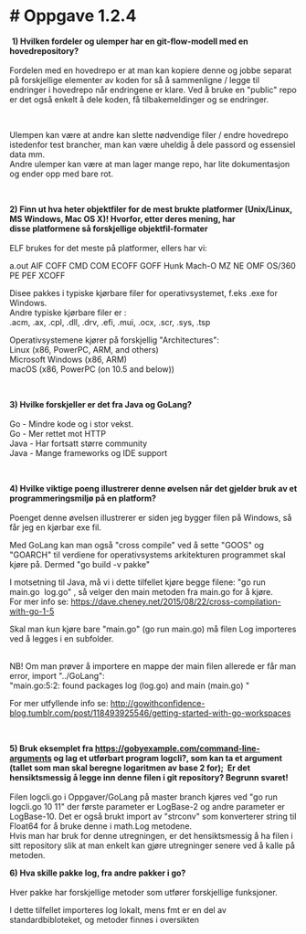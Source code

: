 <h1># Oppgave 1.2.4</h1><p>
<p>&nbsp;<strong>1) Hvilken fordeler og ulemper har en git-flow-modell med en hovedrepository?<br /><br /></strong>Fordelen med en hovedrepo er at man kan kopiere denne og jobbe separat p&aring; forskjellige elementer av koden for s&aring; &aring; sammenligne / legge til endringer i hovedrepo n&aring;r endringene er klare. Ved &aring; bruke en "public" repo er det ogs&aring; enkelt &aring; dele koden, f&aring; tilbakemeldinger og se endringer.</p>
<p>&nbsp;</p>
<p>Ulempen kan v&aelig;re at andre kan slette n&oslash;dvendige filer / endre hovedrepo istedenfor test brancher, man kan v&aelig;re uheldig &aring; dele passord og essensiel data mm.<br />Andre ulemper kan v&aelig;re at man lager mange repo, har lite dokumentasjon og ender opp med bare rot.</p>
<p>&nbsp;</p>
<p><strong><strong>2) Finn ut hva heter objektfiler for de mest brukte platformer&nbsp;</strong></strong><strong>(Unix/Linux, MS Windows, Mac OS X)! Hvorfor, etter deres mening, har disse&nbsp;</strong><strong>platformene s&aring; forskjellige objektfil-formater<br /><br /></strong>ELF brukes for det meste p&aring; platformer, ellers har vi:</p>
<p>a.out AIF COFF CMD COM ECOFF GOFF Hunk Mach-O MZ NE OMF OS/360 PE PEF XCOFF</p>
<p>Disee pakkes i typiske kj&oslash;rbare filer for operativsystemet, f.eks .exe for Windows.<br />Andre typiske kj&oslash;rbare filer er :<br />.acm, .ax, .cpl, .dll, .drv, .efi, .mui, .ocx, .scr, .sys, .tsp</p>
<p>Operativsystemene kj&oslash;rer p&aring; forskjellig "Architectures":<br />Linux (x86, PowerPC, ARM, and others)<br />Microsoft Windows (x86, ARM)<br />macOS (x86, PowerPC (on 10.5 and below))</p>
<p>&nbsp;</p>
<p><strong style="font-weight: bold;">3) Hvilke forskjeller er det fra Java og GoLang?<br /><br /></strong>Go - Mindre kode og i stor vekst.<br />Go - Mer rettet mot HTTP<br />Java - Har fortsatt st&oslash;rre community<br />Java - Mange frameworks og IDE support</p>
<p>&nbsp;</p>
<p><strong style="font-weight: bold;">4) Hvilke viktige poeng illustrerer denne &oslash;velsen n&aring;r det gjelder bruk av et programmeringsmilj&oslash; p&aring; en platform?<br /><br /></strong>Poenget denne &oslash;velsen illustrerer er siden jeg bygger filen p&aring; Windows, s&aring; f&aring;r jeg en kj&oslash;rbar exe fil.</p>
<p>Med GoLang kan man ogs&aring; "cross compile" ved &aring; sette "GOOS" og "GOARCH" til verdiene for operativsystems arkitekturen programmet skal kj&oslash;re p&aring;. Dermed "go build -v pakke"&nbsp;</p>
<p>I motsetning til Java, m&aring; vi i dette tilfellet kj&oslash;re begge filene: "go run main.go&nbsp; log.go" , s&aring; velger den main metoden fra main.go for &aring; kj&oslash;re.<br />For mer info se: <a href="https://dave.cheney.net/2015/08/22/cross-compilation-with-go-1-5">https://dave.cheney.net/2015/08/22/cross-compilation-with-go-1-5</a></p>
<p>Skal man kun kj&oslash;re bare "main.go" (go run main.go) m&aring; filen Log importeres ved &aring; legges i en subfolder.</p>
<p><br />NB! Om man pr&oslash;ver &aring; importere en mappe der main filen allerede er f&aring;r man error, import "../GoLang":<br />"main.go:5:2: found packages log (log.go) and main (main.go) "</p>
<p>For mer utfyllende info se: <a href="http://gowithconfidence-blog.tumblr.com/post/118493925546/getting-started-with-go-workspaces">http://gowithconfidence-blog.tumblr.com/post/118493925546/getting-started-with-go-workspaces</a></p>
<p>&nbsp;</p>
<p><strong><strong>5) Bruk eksemplet fra </strong><a href="https://gobyexample.com/command-line-arguments"><strong>https://gobyexample.com/command-line-arguments</strong></a><strong> og&nbsp;</strong></strong><strong>lag et utf&oslash;rbart program logcli?, som kan ta et argument (tallet som man&nbsp;</strong><strong>skal beregne logaritmen av base 2 for); &nbsp;</strong><strong>Er det hensiktsmessig &aring; legge inn&nbsp;</strong><strong>denne filen i git repository? Begrunn svaret!<br /><br /></strong>Filen logcli.go i Oppgaver/GoLang på master branch kjøres ved "go run logcli.go 10 11" der første parameter er LogBase-2 og andre parameter er LogBase-10. Det er også brukt import av "strconv" som konverterer string til Float64 for å bruke denne i math.Log metodene.<br>
   Hvis man har bruk for denne utregningen, er det hensiktsmessig &aring; ha filen i sitt repository slik at man enkelt kan gj&oslash;re utregninger senere ved &aring; kalle p&aring; metoden.</p>
<p><strong>6) Hva skille pakke log, fra andre pakker i go?<br /><br /></strong>Hver pakke har forskjellige metoder som utf&oslash;rer forskjellige funksjoner.</p>
<p>I dette tilfellet importeres log lokalt, mens fmt er en del av standardbibloteket, og metoder finnes i oversikten</p>
<p>&nbsp;</p>